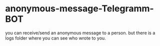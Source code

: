 # anonymous-message-Telegramm-BOT
you can receive/send an anonymous message to a person. but there is a logs folder where you can see who wrote to you.
